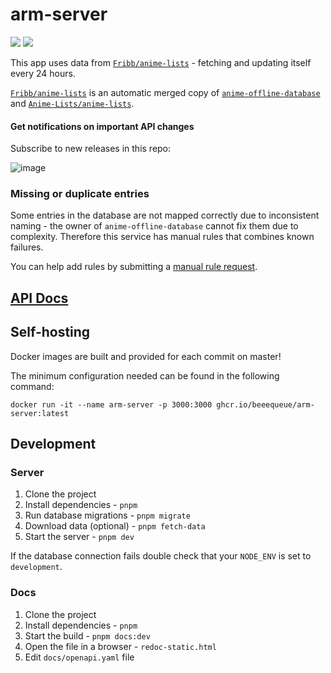 # arm-server

[![](https://img.shields.io/github/actions/workflow/status/BeeeQueue/arm-server/cicd.yml?branch=master)](https://github.com/BeeeQueue/arm-server/actions?query=branch%3Amaster+workflow%3ACI)
[![](https://img.shields.io/endpoint?url=https%3A%2F%2Fraw.githubusercontent.com%2FBeeeQueue%2Fupptime%2FHEAD%2Fapi%2Farm-server-arm-haglund-dev%2Fuptime-week.json)](https://status.haglund.dev/history/arm-server-arm-haglund-dev)

This app uses data from [`Fribb/anime-lists`](https://github.com/Fribb/anime-lists) - fetching
and updating itself every 24 hours.

[`Fribb/anime-lists`](https://github.com/Fribb/anime-lists) is an automatic merged copy of 
[`anime-offline-database`](https://github.com/manami-project/anime-offline-database)
and
[`Anime-Lists/anime-lists`](https://github.com/Anime-Lists/anime-lists).


#### Get notifications on important API changes

Subscribe to new releases in this repo:

![image](https://user-images.githubusercontent.com/472500/121041611-c116fc00-c767-11eb-9aaa-64a894a1598a.png)

### Missing or duplicate entries

Some entries in the database are not mapped correctly due to inconsistent naming - the owner of `anime-offline-database`
cannot fix them due to complexity. Therefore this service has manual rules that combines known failures.

You can help add rules by submitting
a [manual rule request](https://github.com/BeeeQueue/arm-server/issues/new?template=manual-rule-request.md).

## [API Docs](https://arm.haglund.dev/docs)

## Self-hosting

Docker images are built and provided for each commit on master!

The minimum configuration needed can be found in the following command:

```
docker run -it --name arm-server -p 3000:3000 ghcr.io/beeequeue/arm-server:latest
```

## Development

### Server

1. Clone the project
1. Install dependencies - `pnpm`
1. Run database migrations - `pnpm migrate`
1. Download data (optional) - `pnpm fetch-data`
1. Start the server - `pnpm dev`

If the database connection fails double check that your `NODE_ENV` is set to `development`.

### Docs

1. Clone the project
1. Install dependencies - `pnpm`
1. Start the build - `pnpm docs:dev`
1. Open the file in a browser - `redoc-static.html`
1. Edit `docs/openapi.yaml` file
